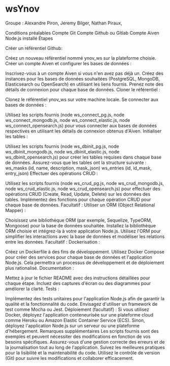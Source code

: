 # wsYnov

Groupe : Alexandre Piron, Jeremy Bilger, Nathan Piraux,

Conditions préalables
Compte Git
Compte Github ou Gitlab
Compte Aiven
Node.js installé
Étapes

Créer un référentiel Github:

Créez un nouveau référentiel nommé ynov_ws sur la plateforme choisie.
Créer un compte Aiven et configurer les bases de données :

Inscrivez-vous à un compte Aiven si vous n'en avez pas déjà un.
Créez des instances pour les bases de données souhaitées (PostgreSQL, MongoDB, Elasticsearch ou OpenSearch) en utilisant les liens fournis.
Prenez note des détails de connexion pour chaque base de données.
Cloner le référentiel :

Clonez le référentiel ynov_ws sur votre machine locale.
Se connecter aux bases de données :

Utilisez les scripts fournis (node ws_connect_pg.js, node ws_connect_mongodb.js, node ws_connect_elastic.js, node ws_connect_opensearch.js) pour vous connecter aux bases de données respectives en utilisant les détails de connexion obtenus d'Aiven.
Initialiser les tables :

Utilisez les scripts fournis (node ws_dbinit_pg.js, node ws_dbinit_mongodb.js, node ws_dbinit_elastic.js, node ws_dbinit_opensearch.js) pour créer les tables requises dans chaque base de données.
Assurez-vous que les tables ont la structure suivante :
ws_masks (id, name, description, mask_json)
ws_entries (id, id_mask, entry_json)
Effectuer des opérations CRUD :

Utilisez les scripts fournis (node ws_crud_pg.js, node ws_crud_mongodb.js, node ws_crud_elastic.js, node ws_crud_opensearch.js) pour effectuer des opérations CRUD (Create, Read, Update, Delete) sur les données des tables.
Implémentez des fonctions pour chaque opération CRUD pour chaque base de données.
Facultatif : Utiliser un ORM (Object Relational Mapper) :

Choisissez une bibliothèque ORM (par exemple, Sequelize, TypeORM, Mongoose) pour la base de données souhaitée.
Installez la bibliothèque ORM choisie et intégrez-la à votre application Node.js.
Utilisez l'ORM pour simplifier les interactions avec la base de données et modéliser les relations entre les données.
Facultatif : Dockerisation :

Créez un Dockerfile à des fins de développement.
Utilisez Docker Compose pour créer des services pour chaque base de données et l'application Node.js.
Cela permettra un processus de développement et de déploiement plus rationalisé.
Documentation :

Mettez à jour le fichier README avec des instructions détaillées pour chaque étape.
Incluez des captures d'écran ou des diagrammes pour améliorer la clarté.
Tests :

Implémentez des tests unitaires pour l'application Node.js afin de garantir la qualité et la fonctionnalité du code.
Envisagez d'utiliser un framework de test comme Mocha ou Jest.
Déploiement (facultatif) :
Si vous utilisez Docker, déployez l'application conteneurisée sur une plateforme cloud comme Heroku ou Amazon Elastic Container Service (ECS).
Sinon, déployez l'application Node.js sur un serveur ou une plateforme d'hébergement.
Remarques supplémentaires
Les scripts fournis sont des exemples et peuvent nécessiter des modifications en fonction de vos besoins spécifiques.
Assurez-vous d'une gestion correcte des erreurs et de la journalisation tout au long de l'application.
Suivez les meilleures pratiques pour la lisibilité et la maintenabilité du code.
Utilisez le contrôle de version (Git) pour suivre les modifications et collaborer efficacement.
